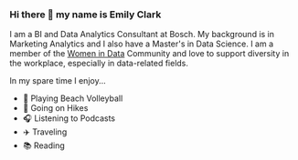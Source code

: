 ### Hi there 👋 my name is Emily Clark

I am a BI and Data Analytics Consultant at Bosch. My background is in Marketing Analytics and I also have a Master's in Data Science. I am a member of the [Women in Data](https://www.womenindata.org/) Community and love to support diversity in the workplace, especially in data-related fields. 

In my spare time I enjoy... 
* 🏐 Playing Beach Volleyball 
* 🌄 Going on Hikes
* 🎧 Listening to Podcasts
* ✈️ Traveling 
* 📚 Reading 


<!--
**eclark15/eclark15** is a ✨ _special_ ✨ repository because its `README.md` (this file) appears on your GitHub profile.

Here are some ideas to get you started:

- 🔭 I’m currently working on ...
- 🌱 I’m currently learning ...
- 👯 I’m looking to collaborate on ...
- 🤔 I’m looking for help with ...
- 💬 Ask me about ...
- 📫 How to reach me: ...
- 😄 Pronouns: ...
- ⚡ Fun fact: ...
-->
